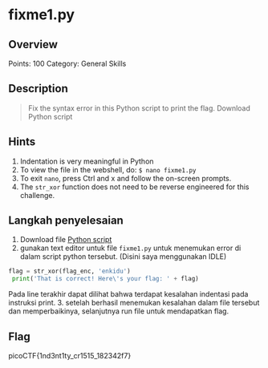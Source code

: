 # fixme1.py

## Overview

Points: 100
Category: General Skills

## Description

>Fix the syntax error in this Python script to print the flag.
Download Python script

## Hints

1. Indentation is very meaningful in Python
2. To view the file in the webshell, do: `$ nano fixme1.py`
3. To exit `nano`, press Ctrl and x and follow the on-screen prompts.
4. The `str_xor` function does not need to be reverse engineered for this challenge.

## Langkah penyelesaian
1. Download file [Python script](https://artifacts.picoctf.net/c/27/fixme1.py)
2. gunakan text editor untuk file `fixme1.py` untuk  menemukan error di dalam script python tersebut. (Disini saya menggunakan IDLE)
```python
flag = str_xor(flag_enc, 'enkidu')
 print('That is correct! Here\'s your flag: ' + flag)

```
Pada line terakhir dapat dilihat bahwa terdapat kesalahan indentasi pada instruksi print.
3. setelah berhasil menemukan kesalahan dalam file tersebut dan memperbaikinya, selanjutnya run file untuk mendapatkan flag.



## Flag

picoCTF{1nd3nt1ty_cr1515_182342f7}
